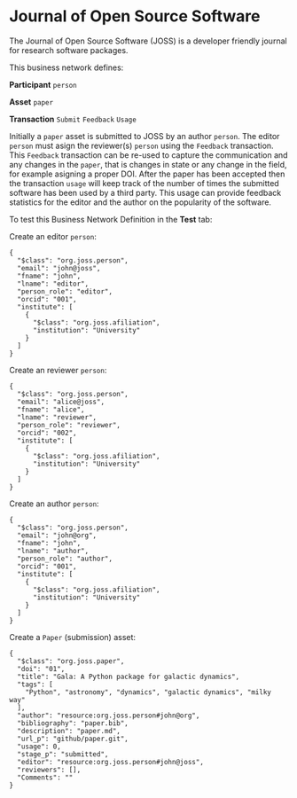 # Journal of Open Source Software

The Journal of Open Source Software (JOSS) is a developer friendly journal for research software packages.

This business network defines:

**Participant**
`person`

**Asset**
`paper`

**Transaction**
`Submit` 
`Feedback`
`Usage`


Initially a `paper` asset is submitted to JOSS by an author `person`. The editor `person` must asign the reviewer(s) `person` using the `Feedback` transaction. This `Feedback` transaction can be re-used to capture the communication and any changes in the `paper`, that is changes in state or any change in the field, for example asigning a proper DOI. After the paper has been accepted then the transaction `usage` will keep track of the number of times the submitted software has been used by a third party. This usage can provide feedback statistics for the editor and the author on the popularity of the software.  
   

To test this Business Network Definition in the **Test** tab:

Create an editor `person`:

```
{
  "$class": "org.joss.person",
  "email": "john@joss",
  "fname": "john",
  "lname": "editor",
  "person_role": "editor",
  "orcid": "001",
  "institute": [
    {
      "$class": "org.joss.afiliation",
      "institution": "University"
    }
  ]
}
```
Create an reviewer `person`:

```
{
  "$class": "org.joss.person",
  "email": "alice@joss",
  "fname": "alice",
  "lname": "reviewer",
  "person_role": "reviewer",
  "orcid": "002",
  "institute": [
    {
      "$class": "org.joss.afiliation",
      "institution": "University"
    }
  ]
}
```


Create an author `person`:

```
{
  "$class": "org.joss.person",
  "email": "john@org",
  "fname": "john",
  "lname": "author",
  "person_role": "author",
  "orcid": "001",
  "institute": [
    {
      "$class": "org.joss.afiliation",
      "institution": "University"
    }
  ]
}
```

Create a `Paper` (submission) asset:

```
{
  "$class": "org.joss.paper",
  "doi": "01",
  "title": "Gala: A Python package for galactic dynamics",
  "tags": [
    "Python", "astronomy", "dynamics", "galactic dynamics", "milky way"
  ],
  "author": "resource:org.joss.person#john@org",
  "bibliography": "paper.bib",
  "description": "paper.md",
  "url_p": "github/paper.git",
  "usage": 0,
  "stage_p": "submitted",
  "editor": "resource:org.joss.person#john@joss",
  "reviewers": [],
  "Comments": ""
}
```